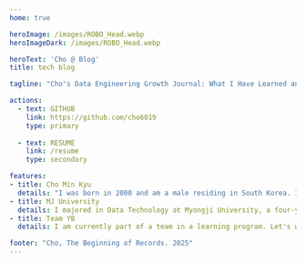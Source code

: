 ```yaml
---
home: true

heroImage: /images/ROBO_Head.webp
heroImageDark: /images/ROBO_Head.webp

heroText: 'Cho @ Blog'
title: tech blog

tagline: "Cho's Data Engineering Growth Journal: What I Have Learned and Accomplished"

actions:
  - text: GITHUB
    link: https://github.com/cho6019
    type: primary
  
  - text: RESUME
    link: /resume
    type: secondary

features:
- title: Cho Min Kyu
  details: "I was born in 2000 and am a male residing in South Korea. I am someone who is learning step by step to become a data engineer, striving to gain practical and diverse experiences"
- title: MJ University
  details: I majored in Data Technology at Myongji University, a four-year university
- title: Team YB
  details: I am currently part of a team in a learning program. Let's work together to create something amazing, starting from the basics

footer: "Cho, The Beginning of Records. 2025"
---
```

